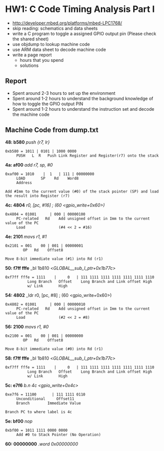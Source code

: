 # HW1: C Code Timing Analysis Part I

  - http://developer.mbed.org/platforms/mbed-LPC1768/
  - skip reading: schematics and data sheets
  - write a C program to toggle a assigned GPIO output pin
    (Please check the shared sheet)
  - use objdump to lookup machine code
  - use ARM data sheet to decode machine code
  - write a page report
    - hours that you spend
    - solutions 

## Report

  - Spent around 2-3 hours to set up the environment
  - Spent around 1-2 hours to understand the background knowledge of how to toggle the GPIO output PIN	
  - Spent around 1-2 hours to understand the instruction set and decode the machine code

## Machine Code from dump.txt

**48:	b580**	_push	{r7, lr}_

	0xb580 = 1011 | 0101 | 1000 0000
		 PUSH   L  R   Push Link Register and Register(r7) onto the stack

**4a:	af00**	_add	r7, sp, #0_

	0xaf00 = 1010 	 | 	1 	| 111 | 00000000
		 LOAD		SP	  Rd	Word8
		 Address 

	Add #Imm to the current value (#0) of the stack pointer (SP) and load the result into Register (r7)

**4c:	4804**	_r0, [pc, #16]	; (60 <gpio_write+0x60>)_

	0x4804 = 01001		| 000 | 00000100
		 PC-related	  Rd	Add unsigned offset in Imm to the current value of the PC	
		 Load				(#4 << 2 = #16)

**4e:	2101**  _movs	r1, #1_

	0x2101 = 001	00 | 001 | 00000001
			OP   Rd    Offset8

	Move 8-bit immediate value (#1) into Rd (r1)

**50:	f7ff fffe**	_bl	1b810 <_GLOBAL__sub_I_ptr+0x1b77c>_

	0xf7ff fffe = 1111 	  | 	0 	| 111 1111 1111 1111 1111 1111 1110
		      Long Branch	Offset	  Long Branch and Link offset High
		      w/ Link		High

**54:	4802**	_ldr	r0, [pc, #8]	; (60 <gpio_write+0x60>)

	0x4802 = 01001		| 000 | 00000010
		 PC-related	  Rd	Add unsigned offset in Imm to the current value of the PC	
		 Load				(#2 << 2 = #8)

**56:	2100**	_movs	r1, #0_

	0x2100 = 001	00 | 001 | 00000000
			OP   Rd    Offset8

	Move 8-bit immediate value (#0) into Rd (r1)

**58:	f7ff fffe**	_bl	1b810 <_GLOBAL__sub_I_ptr+0x1b77c>_

	0xf7ff fffe = 1111 	  | 	0 	| 111 1111 1111 1111 1111 1111 1110
		      Long Branch	Offset	  Long Branch and Link offset High
		      w/ Link		High

**5c:	e7f6** _b.n	4c <gpio_write+0x4c>_

	0xe7f6 = 11100 		 | 111 1111 0110
		 Unconditional	   Offset11	
		 Branch		   Immediate Value

	Branch PC to where label is 4c

**5e:	bf00**	_nop_

	0xbf00 = 1011 1111 0000 0000
		 Add #0 to Stack Pointer (No Operation)

**60:	00000000** _.word	0x00000000_




